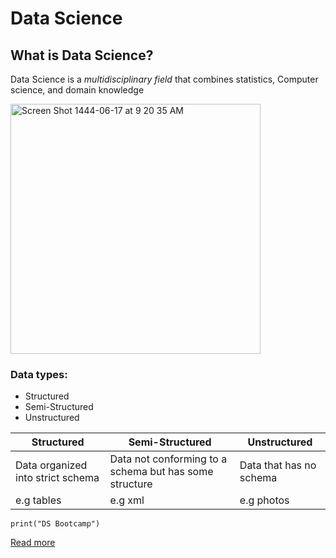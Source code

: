 
# Data Science

  

## **What is Data Science?**

Data Science is a *multidisciplinary field* that combines statistics, Computer science, and domain knowledge

  
<img  width="400" height="400"  alt="Screen Shot 1444-06-17 at 9 20 35 AM"  src="https://user-images.githubusercontent.com/89189772/211477266-d296e2d0-892c-4524-bc49-64db7bd9f515.png">

### Data types:
- Structured 
- Semi-Structured
- Unstructured


Structured| Semi-Structured| Unstructured
------ | ------|----
Data organized into strict schema| Data not conforming to a schema but has some structure|Data that has no schema
e.g tables| e.g xml|e.g photos

`print("DS Bootcamp")`

[Read more](https://en.wikipedia.org/wiki/Data_science%E2%80%9D)

